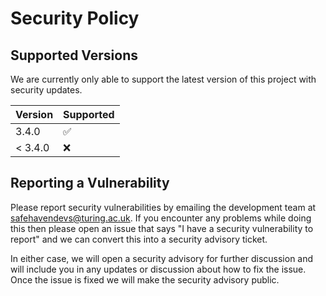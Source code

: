 # Security Policy

## Supported Versions

We are currently only able to support the latest version of this project with security updates.

| Version | Supported          |
| ------- | ------------------ |
| 3.4.0   | :white_check_mark: |
| < 3.4.0 | :x:                |

## Reporting a Vulnerability

Please report security vulnerabilities by emailing the development team at safehavendevs@turing.ac.uk.
If you encounter any problems while doing this then please open an issue that says "I have a security vulnerability to report" and we can convert this into a security advisory ticket.

In either case, we will open a security advisory for further discussion and will include you in any updates or discussion about how to fix the issue.
Once the issue is fixed we will make the security advisory public.


